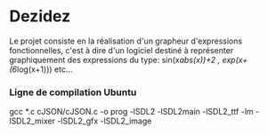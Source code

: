 # Dezidez
Le projet consiste en la réalisation d'un grapheur d'expressions fonctionnelles, c'est à dire d'un logiciel destiné à représenter graphiquement des expressions du type: sin(x*abs(x))+2 , exp(x+(6*log(x+1))) etc...

### Ligne de compilation Ubuntu
gcc *.c cJSON/cJSON.c -o prog -lSDL2 -lSDL2main -lSDL2_ttf -lm -lSDL2_mixer -lSDL2_gfx -lSDL2_image
